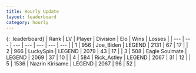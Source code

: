 ```yaml
---
title: Hourly Update
layout: leaderboard
category: hourly
---
```


{: .leaderboard}
| Rank | LV | Player | Division | Elo | Wins | Losses |
| --- | --- | --- | --- | --- | --- | --- |
| <span data-change="0">1</span> | 956 | <span title="ID: 353063">Joe_Biden</span> | LEGEND | <span data-change="0">2131</span> | <span data-change="0">67</span> | <span data-change="0">17</span> |
| <span data-change="3">2</span> | 966 | <span title="ID: 498412">LuckySpin</span> | LEGEND | <span data-change="14">2079</span> | <span data-change="2">43</span> | <span data-change="0">17</span> |
| <span data-change="-1">3</span> | 508 | <span title="ID: 512212">Eagle Soulmate</span> | LEGEND | <span data-change="0">2069</span> | <span data-change="0">37</span> | <span data-change="0">10</span> |
| <span data-change="-1">4</span> | 584 | <span title="ID: 466583">Rick_Astley</span> | LEGEND | <span data-change="0">2067</span> | <span data-change="0">31</span> | <span data-change="0">12</span> |
| <span data-change="-1">5</span> | 1536 | <span title="ID: 315148">Nazrin Kirisame</span> | LEGEND | <span data-change="0">2067</span> | <span data-change="0">96</span> | <span data-change="0">52</span> |